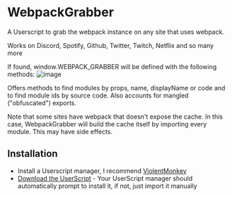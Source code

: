 # WebpackGrabber

A Userscript to grab the webpack instance on any site that uses webpack.

Works on Discord, Spotify, Github, Twitter, Twitch, Netflix and so many more

If found, window.WEBPACK_GRABBER will be defined with the following methods:
![image](https://user-images.githubusercontent.com/45497981/200848153-448b492f-5827-4491-aeeb-49bd94dc0cf4.png)


Offers methods to find modules by props, name, displayName or code and to find module ids by source code.
Also accounts for mangled ("obfuscated") exports.

Note that some sites have webpack that doesn't expose the cache.
In this case, WebpackGrabber will build the cache itself by importing every module. This may have side effects.

## Installation

- Install a Userscript manager, I recommend [ViolentMonkey](https://violentmonkey.github.io/)
- [Download the UserScript](https://github.com/Vendicated/WebpackGrabber/raw/main/WebpackGrabber.user.js) - Your UserScript manager should automatically prompt to install it, if not, just import it manually 
